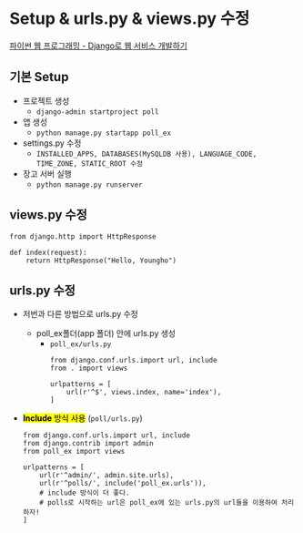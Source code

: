 # Setup & urls.py & views.py 수정

[파이썬 웹 프로그래밍 - Django로 웹 서비스 개발하기](https://www.inflearn.com/course/django-%ED%8C%8C%EC%9D%B4%EC%8D%AC-%EC%9E%A5%EA%B3%A0-%EA%B0%95%EC%A2%8C/)
## 기본 Setup

  - 프로젝트 생성
    - `django-admin startproject poll`
  - 앱 생성
    - `python manage.py startapp poll_ex`
  - settings.py 수정
    - `INSTALLED_APPS,
       DATABASES(MySQLDB 사용),
       LANGUAGE_CODE, TIME_ZONE, STATIC_ROOT 수정`
  - 장고 서버 실행
    - `python manage.py runserver`



## views.py 수정

```
from django.http import HttpResponse

def index(request):
    return HttpResponse("Hello, Youngho")
```

## urls.py 수정

  - 저번과 다른 방법으로 urls.py 수정
    - poll_ex폴더(app 폴더) 안에 urls.py 생성
      - `poll_ex/urls.py`
        ```
        from django.conf.urls.import url, include
        from . import views

        urlpatterns = [
            url(r'^$', views.index, name='index'),
        ]
        ```
  - <mark><b>Include</b> 방식 사용</mark> (`poll/urls.py`)

      ```
      from django.conf.urls.import url, include
      from django.contrib import admin
      from poll_ex import views

      urlpatterns = [
          url(r'^admin/', admin.site.urls),
          url(r'^polls/', include('poll_ex.urls')),
          # include 방식이 더 좋다.
          # polls로 시작하는 url은 poll_ex에 있는 urls.py의 url들을 이용하여 처리하자!
      ]
      ```

